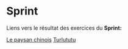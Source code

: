 
# Sprint


Liens vers le résultat des exercices du **Sprint:**

[Le paysan chinois](https://makemya.github.io/progressive-enhancement/)
[Turlututu](https://makemya.github.io/progressive-enhancement/exercice-integration-turlututu/)
